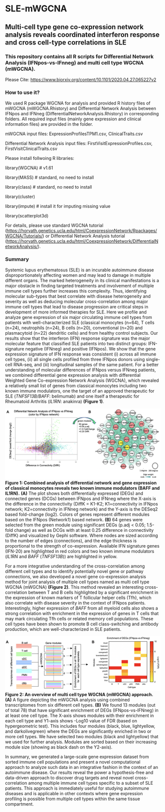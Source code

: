 # SLE-mWGCNA

## Multi-cell type gene co-expression network analysis reveals coordinated interferon response and cross cell-type correlations in SLE

### This repository contains all R scripts for Differential Network Analysis (IFNpos-vs-IFnneg) and multi cell type WGCNA (mWGCNA).

Please Cite: https://www.biorxiv.org/content/10.1101/2020.04.27.065227v2

### How to use it?

We used R package WGCNA for analysis and provided R history files of mWGCNA (mWGCNA.Rhistory) and Differential Network Analysis between IFNpos and IFNneg (DifferentialNetworkAnalysis.Rhistory) in corresponding folders. All required input files (mainly gene expression and clinical information files) are provided in the folder.

mWGCNA input files: ExpressionProfilesTPM1.csv, ClinicalTraits.csv

Differential Network Analysis input files: FirstVisitExpressionProfiles.csv, FirstVisitClinicalTraits.csv


Please install follwoing R libraries:

library(WGCNA) # v1.61

library(MASS)	# standard, no need to install

library(class)	# standard, no need to install

library(cluster)

library(impute) # install it for imputing missing value

library(scatterplot3d)


For details, please use standard WGCNA tutorial (https://horvath.genetics.ucla.edu/html/CoexpressionNetwork/Rpackages/WGCNA/Tutorials/) or Differential Network Analysis tutorial (https://horvath.genetics.ucla.edu/html/CoexpressionNetwork/DifferentialNetworkAnalysis/).


### Summary

Systemic lupus erythematosus (SLE) is an incurable autoimmune disease disproportionately affecting women and may lead to damage in multiple different organs. The marked heterogeneity in its clinical manifestations is a major obstacle in finding targeted treatments and involvement of multiple immune cell types further increases this complexity. Thus, identifying molecular sub-types that best correlate with disease heterogeneity and severity as well as deducing molecular cross-correlation among major immune cell types that lead to disease progression are critical steps in development of more informed therapies for SLE. Here we profile and analyze gene expression of six major circulating immune cell types from patients with well-characterized SLE (classical monocytes (n=64), T cells (n=24), neutrophils (n=24), B cells (n=20), conventional (n=20) and plasmacytoid (n=22) dendritic cells) and from healthy control subjects.  Our results show that the interferon (IFN) response signature was the major molecular feature that classified SLE patients into two distinct groups: IFN-signature negative (IFNneg) and positive (IFNpos). We show that the gene expression signature of IFN response was consistent (i) across all immune cell types, (ii) all single cells profiled from three IFNpos donors using single-cell RNA-seq, and (iii) longitudinal samples of the same patient. For a better understanding of molecular differences of IFNpos versus IFNneg patients, we combined differential gene expression analysis with differential Weighted Gene Co-expression Network Analysis (WGCNA), which revealed a relatively small list of genes from classical monocytes including two known immune modulators, one the target of an approved therapeutic for SLE (*TNFSF13B/BAFF*: belimumab) and one itself a therapeutic for Rheumatoid Arthritis (*IL1RN*: anakinra) **(Figure 1)**. 

![Optional Text](DifferentialNetworkAnalysis_IFNpos-vs-IFNneg/DNA.png)
**Figure 1: Combined analysis of differential network and gene expression of classical monocytes reveals two known immune modulators (BAFF and IL1RN).** **(A)** The plot shows both differentially expressed (DEGs) and connected genes (DCGs) between IFNpos and IFNneg where the X-axis is the difference in the connectivity (DiffK = K1-K2; K1=connectivity in IFNpos network; K2=connectivity in IFNneg network) and the Y-axis is the DESeq2 based fold-change (log2). Colors of genes represent different modules based on the IFNpos (Network1) based network. **(B)** 64 genes were selected from the green module using significant DEGs (p.adj < 0.05; 1.5-fold change) as well as DCGs with at least 0.25 difference in connectivity (DiffK) and visualized by Gephi software. Where nodes are sized according to the number of edges (connections), and the edge thickness is proportional to the strength of co-expression. Available IFN signature genes (IFN-20) are highlighted in red colors and two known immune modulators (*IL1RN* and *BAFF* (*TNFSF13B*)) are highlighted in yellow. 

For a more integrative understanding of the cross-correlation among different cell types and to identify potentially novel gene or pathway connections, we also developed a novel gene co-expression analysis method for joint analysis of multiple cell types named as multi cell type WGCNA (mWGCNA) **(Figure 2)**. This method revealed an interesting cross-correlation between T and B cells highlighted by a significant enrichment in the expression of known markers of T follicular helper cells (Tfh), which also correlate with disease severity in the context of IFNpos patients. Interestingly, higher expression of *BAFF* from all myeloid cells also shows a strong correlation with enrichment in the expression of genes in T cells that may mark circulating Tfh cells or related memory cell populations. These cell types have been shown to promote B cell class-switching and antibody production, which are well-characterized in SLE patients. 

![Optional Text](mWGCNA/mWGCNA.png)
**Figure 2: An overview of multi cell type WGCNA (mWGCNA) approach.** **(A)** A figure depicting the mWGCNA analysis using combined transcriptomes from six different cell types. **(B)** We found 13 modules (out of total 78) that have significant enrichment of DEGs (IFNpos-vs-IFNneg) in at least one cell type. The X-axis shows modules with their enrichment in each cell type and Y1-axis shows -Log10 value of FDR (based on hypergeometric test). This includes four modules (black, blue, lightyellow, and darkolivegreen) where the DEGs are significantly enriched in two or more cell types. We have selected two modules (black and lightyellow) that we used for further analysis. Modules are sorted based on their increasing module size (showing as black dash on the Y2-axis).

In summary, we generated a large-scale gene expression dataset from sorted immune cell populations and present a novel computational approach to analyze such data in an integrative fashion in the context of an autoimmune disease. Our results reveal the power a hypothesis-free and data-driven approach to discover drug targets and reveal novel cross-correlation among multiple immune cell types specific to a subset of SLE patients. This approach is immediately useful for studying autoimmune diseases and is applicable in other contexts where gene expression profiling is possible from multiple cell types within the same tissue compartment.
